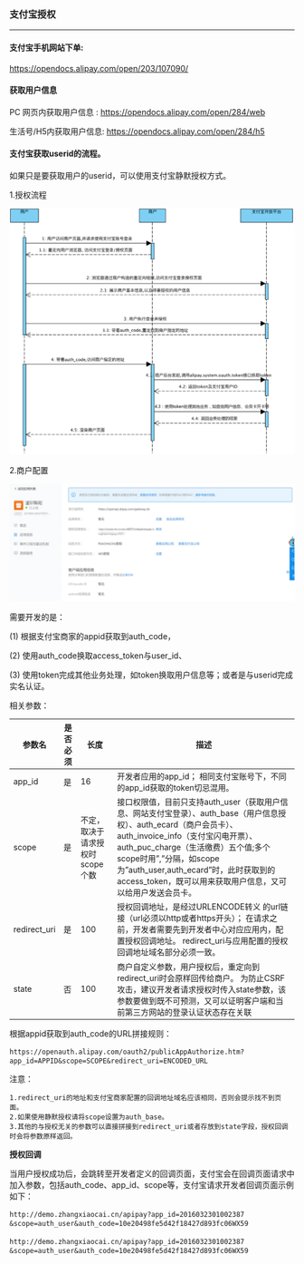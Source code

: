 

### 支付宝授权
---------------------

#### 支付宝手机网站下单:

https://opendocs.alipay.com/open/203/107090/

#### 获取用户信息

PC 网页内获取用户信息 : https://opendocs.alipay.com/open/284/web

生活号/H5内获取用户信息: https://opendocs.alipay.com/open/284/h5

#### 支付宝获取userid的流程。

如果只是要获取用户的userid，可以使用支付宝静默授权方式。

1.授权流程

![支付宝用户授权流程图](../images/%E5%9B%BE%E7%89%87.png)

2.商户配置

![商户设置](../%E5%9B%BE%E7%89%87.png)


需要开发的是：

(1) 根据支付宝商家的appid获取到auth_code，

(2) 使用auth_code换取access_token与user_id、

(3) 使用token完成其他业务处理，如token换取用户信息等；或者是与userid完成实名认证。

相关参数：

|参数名 	|是否必须|长度 	|描述|
|-------|-------|-------|----|
|app_id 	|是 	|16 	|开发者应用的app_id； 相同支付宝账号下，不同的app_id获取的token切忌混用。|
|scope 	|是 	|不定，取决于请求授权时scope个数 	|接口权限值，目前只支持auth_user（获取用户信息、网站支付宝登录）、auth_base（用户信息授权）、auth_ecard（商户会员卡）、auth_invoice_info（支付宝闪电开票）、auth_puc_charge（生活缴费）五个值;多个scope时用”,”分隔，如scope为”auth_user,auth_ecard”时，此时获取到的access_token，既可以用来获取用户信息，又可以给用户发送会员卡。|
|redirect_uri 	|是 	|100 	|授权回调地址，是经过URLENCODE转义 的url链接（url必须以http或者https开头）； 在请求之前，开发者需要先到开发者中心对应应用内，配置授权回调地址。 redirect_uri与应用配置的授权回调地址域名部分必须一致。|
|state 	|否 	|100 	|商户自定义参数，用户授权后，重定向到redirect_uri时会原样回传给商户。 为防止CSRF攻击，建议开发者请求授权时传入state参数，该参数要做到既不可预测，又可以证明客户端和当前第三方网站的登录认证状态存在关联 |


根据appid获取到auth_code的URL拼接规则：

```
https://openauth.alipay.com/oauth2/publicAppAuthorize.htm?app_id=APPID&scope=SCOPE&redirect_uri=ENCODED_URL
```

注意：
```
1.redirect_uri的地址和支付宝商家配置的回调地址域名应该相同，否则会提示找不到页面。
2.如果使用静默授权请将scope设置为auth_base。
3.其他的与授权无关的参数可以直接拼接到redirect_uri或者存放到state字段，授权回调时会将参数原样返回。
```

**授权回调** 

当用户授权成功后，会跳转至开发者定义的回调页面，支付宝会在回调页面请求中加入参数，包括auth_code、app_id、scope等，支付宝请求开发者回调页面示例如下：
```
http://demo.zhangxiaocai.cn/apipay?app_id=2016032301002387 &scope=auth_user&auth_code=10e20498fe5d42f18427d893fc06WX59

http://demo.zhangxiaocai.cn/apipay?app_id=2016032301002387 &scope=auth_user&auth_code=10e20498fe5d42f18427d893fc06WX59
```

